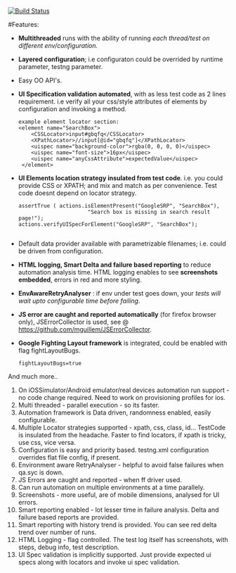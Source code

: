 [![Build Status](https://travis-ci.org/basavaraj1985/Dolphin.svg?branch=master)](https://travis-ci.org/basavaraj1985/Dolphin.svg?branch=master)

#Features: 

- **Multithreaded** runs with the ability of running _each thread/test on different env/configuration._ 

- **Layered configuration**; i.e configuraton could be overrided by runtime parameter, testng parameter. 

- Easy OO API's. 

- **UI Specification validation automated**, with as less test code as 2 lines requirement. i.e verify all your css/style attributes of elements by configuration and invoking a method. 
    ```
    example element locator section:
    <element name="SearchBox">
	    <CSSLocator>input#gbqfq</CSSLocator>
	    <XPathLocator>//input[@id="gbqfq"]</XPathLocator>
	    <uispec name="background-color">rgba(0, 0, 0, 0)</uispec>
	    <uispec name="font-size">16px</uispec>
	    <uispec name="anyCssAttribute">expectedValue</uispec>
	 </element>
    ```

- **UI Elements location strategy insulated from test code**. i.e. you could provide CSS or XPATH; and mix and match as per convenience. Test code doesnt depend on locator strategy. 
  ```
  assertTrue ( actions.isElementPresent("GoogleSRP", "SearchBox"), 
						"Search box is missing in search result page!");
  actions.verifyUISpecForElement("GoogleSRP", "SearchBox");
	
  ```

- Default data provider available with parametrizable filenames; i.e. could be driven from configuration. 
  

- **HTML logging, Smart Delta and failure based reporting** to reduce automation analysis time. HTML logging enables to see **screenshots embedded**, errors in red and more styling. 

- **EnvAwareRetryAnalyser** : if env under test goes down, your _tests will wait upto configurable time before failing_. 

- **JS error are caught and reported automatically** (for firefox browser only), JSErrorCollector is used, 
  see @ https://github.com/mguillem/JSErrorCollector. 

- **Google Fighting Layout framework** is integrated, could be enabled with flag fightLayoutBugs. 
  ```
  fightLayoutBugs=true
  ```
  

And much more.. 

1. On iOSSimulator/Android emulator/real devices automation run support - no code change required. Need to work on provisioning profiles for ios. 
2. Multi threaded - parallel execution - so its faster. 
3. Automation framework is Data driven, randomness enabled, easily configurable. 
4. Multiple Locator strategies supported - xpath, css, class, id... 
TestCode is insulated from the headache. Faster to find locators, if xpath is tricky, use css, vice versa. 
5. Configuration is easy and priority based. testng.xml configuration overrides flat file config, if present. 
6. Environment aware RetryAnalyser - helpful to avoid false failures when qa.syc is down. 
7. JS Errors are caught and reported - when ff driver used. 
8. Can run automation on multiple environments at a time parallely. 
9. Screenshots - more useful, are of mobile dimensions, analysed for UI errors. 
10. Smart reporting enabled - lot lesser time in failure analysis. Delta and failure based reports are provided. 
11. Smart reporting with history trend is provided. You can see red delta trend over number of runs. 
12. HTML Logging - flag controlled. The test log itself has screenshots, with steps, debug info, test description.
13. UI Spec validation is implicitly supported. Just provide expected ui specs along with locators and invoke ui spec validation. 
